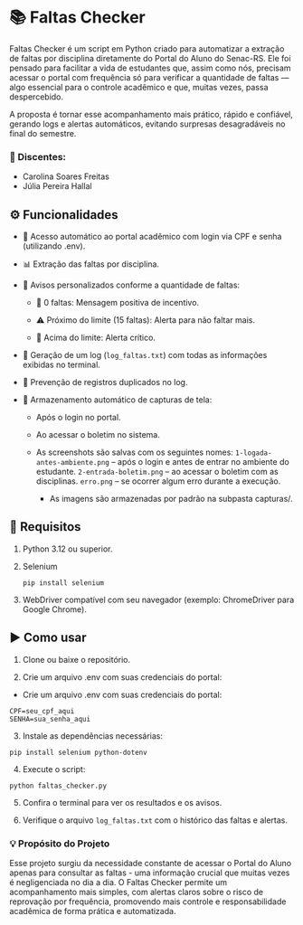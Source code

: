 # 📚 Faltas Checker
Faltas Checker é um script em Python criado para automatizar a extração de faltas por disciplina diretamente do Portal do Aluno do Senac-RS. Ele foi pensado para facilitar a vida de estudantes que, assim como nós, precisam acessar o portal com frequência só para verificar a quantidade de faltas — algo essencial para o controle acadêmico e que, muitas vezes, passa despercebido.

A proposta é tornar esse acompanhamento mais prático, rápido e confiável, gerando logs e alertas automáticos, evitando surpresas desagradáveis no final do semestre.

### 👥 Discentes:
- Carolina Soares Freitas
- Júlia Pereira Hallal

## ⚙️ Funcionalidades
- 🔐 Acesso automático ao portal acadêmico com login via CPF e senha (utilizando .env).

- 📊 Extração das faltas por disciplina.

- 🧠 Avisos personalizados conforme a quantidade de faltas:

    - 🎉 0 faltas: Mensagem positiva de incentivo.

    - ⚠️ Próximo do limite (15 faltas): Alerta para não faltar mais.

    - 🚨 Acima do limite: Alerta crítico.

- 📄 Geração de um log (`log_faltas.txt`) com todas as informações exibidas no terminal.

- 🔁 Prevenção de registros duplicados no log.

- 📸 Armazenamento automático de capturas de tela:
    - Após o login no portal.
    - Ao acessar o boletim no sistema.

    - As screenshots são salvas com os seguintes nomes:
        `1-logada-antes-ambiente.png` – após o login e antes de entrar no ambiente do estudante.
        `2-entrada-boletim.png` – ao acessar o boletim com as disciplinas.
        `erro.png` – se ocorrer algum erro durante a execução.
        - As imagens são armazenadas por padrão na subpasta capturas/.

## 🧾 Requisitos
1. Python 3.12 ou superior.

2. Selenium 
    ````
    pip install selenium
    ````
3. WebDriver compatível com seu navegador (exemplo: ChromeDriver para Google Chrome).

## ▶️ Como usar
1. Clone ou baixe o repositório.

2. Crie um arquivo .env com suas credenciais do portal:
- Crie um arquivo .env com suas credenciais do portal:
````
CPF=seu_cpf_aqui
SENHA=sua_senha_aqui
````

3. Instale as dependências necessárias:
````
pip install selenium python-dotenv
````

4. Execute o script:
````
python faltas_checker.py
````

5. Confira o terminal para ver os resultados e os avisos.

6. Verifique o arquivo ``log_faltas.txt`` com o histórico das faltas e alertas.

### 💡 Propósito do Projeto
Esse projeto surgiu da necessidade constante de acessar o Portal do Aluno apenas para consultar as faltas - uma informação crucial que muitas vezes é negligenciada no dia a dia. O Faltas Checker permite um acompanhamento mais simples, com alertas claros sobre o risco de reprovação por frequência, promovendo mais controle e responsabilidade acadêmica de forma prática e automatizada.
